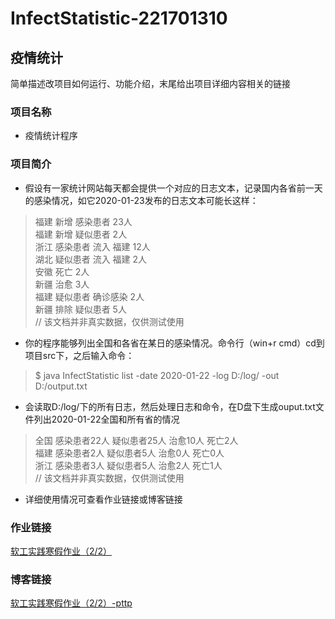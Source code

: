 # InfectStatistic-221701310
## 疫情统计 
简单描述改项目如何运行、功能介绍，末尾给出项目详细内容相关的链接

### 项目名称 
- 疫情统计程序

### 项目简介
- 假设有一家统计网站每天都会提供一个对应的日志文本，记录国内各省前一天的感染情况，如它2020-01-23发布的日志文本可能长这样：
> 福建 新增 感染患者 23人<br>
> 福建 新增 疑似患者 2人<br>
> 浙江 感染患者 流入 福建 12人<br>
> 湖北 疑似患者 流入 福建 2人<br>
> 安徽 死亡 2人<br>
> 新疆 治愈 3人<br>
> 福建 疑似患者 确诊感染 2人<br>
> 新疆 排除 疑似患者 5人<br>
> // 该文档并非真实数据，仅供测试使用

- 你的程序能够列出全国和各省在某日的感染情况。命令行（win+r cmd）cd到项目src下，之后输入命令：
> $ java InfectStatistic list -date 2020-01-22 -log D:/log/ -out D:/output.txt
- 会读取D:/log/下的所有日志，然后处理日志和命令，在D盘下生成ouput.txt文件列出2020-01-22全国和所有省的情况
> 全国 感染患者22人 疑似患者25人 治愈10人 死亡2人<br>
> 福建 感染患者2人 疑似患者5人 治愈0人 死亡0人<br>
> 浙江 感染患者3人 疑似患者5人 治愈2人 死亡1人<br>
> // 该文档并非真实数据，仅供测试使用<br>
- 详细使用情况可查看作业链接或博客链接

### 作业链接
[软工实践寒假作业（2/2）](https://edu.cnblogs.com/campus/fzu/2020SPRINGS/homework/10287)

### 博客链接
[软工实践寒假作业（2/2）-pttp](https://www.cnblogs.com/myblog001/p/12335015.html)


